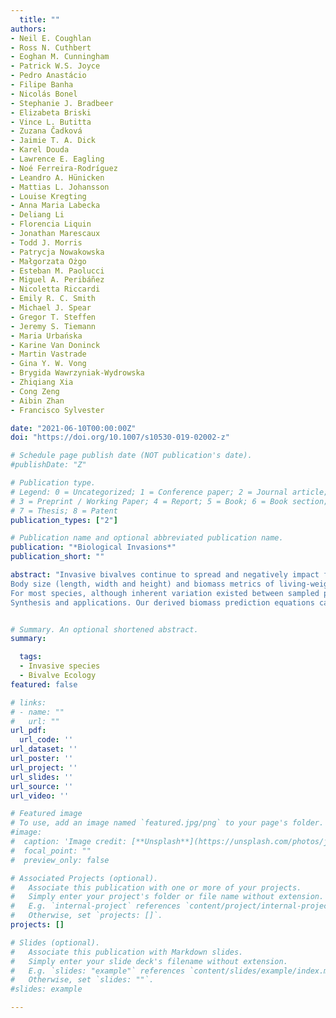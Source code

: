 ```yaml
---
  title: ""
authors:
- Neil E. Coughlan
- Ross N. Cuthbert
- Eoghan M. Cunningham
- Patrick W.S. Joyce
- Pedro Anastácio
- Filipe Banha
- Nicolás Bonel
- Stephanie J. Bradbeer
- Elizabeta Briski
- Vince L. Butitta
- Zuzana Čadková
- Jaimie T. A. Dick
- Karel Douda
- Lawrence E. Eagling
- Noé Ferreira-Rodríguez
- Leandro A. Hünicken
- Mattias L. Johansson
- Louise Kregting
- Anna Maria Labecka
- Deliang Li
- Florencia Liquin
- Jonathan Marescaux
- Todd J. Morris
- Patrycja Nowakowska
- Małgorzata Ożgo
- Esteban M. Paolucci
- Miguel A. Peribáñez
- Nicoletta Riccardi
- Emily R. C. Smith
- Michael J. Spear
- Gregor T. Steffen
- Jeremy S. Tiemann
- Maria Urbańska
- Karine Van Doninck
- Martin Vastrade
- Gina Y. W. Vong
- Brygida Wawrzyniak-Wydrowska
- Zhiqiang Xia
- Cong Zeng
- Aibin Zhan
- Francisco Sylvester

date: "2021-06-10T00:00:00Z"
doi: "https://doi.org/10.1007/s10530-019-02002-z"

# Schedule page publish date (NOT publication's date).
#publishDate: "Z"

# Publication type.
# Legend: 0 = Uncategorized; 1 = Conference paper; 2 = Journal article;
# 3 = Preprint / Working Paper; 4 = Report; 5 = Book; 6 = Book section;
# 7 = Thesis; 8 = Patent
publication_types: ["2"]

# Publication name and optional abbreviated publication name.
publication: "*Biological Invasions*"
publication_short: ""

abstract: "Invasive bivalves continue to spread and negatively impact freshwater ecosystems worldwide. As different metrics for body size and biomass are frequently used within the literature to standardise bivalve-related ecological impacts (e.g. respiration and filtration rates), the lack of broadly applicable conversion equations currently hinders reliable comparison across bivalve populations. To facilitate improved comparative assessment among studies originating from disparate geographical locations, we report body size and biomass conversion equations for six invasive freshwater bivalves (or species complex members) worldwide: Corbicula fluminea, C. largillierti, Dreissena bugensis, D. polymorpha, Limnoperna fortunei and Sinanodonta woodiana, and tested the reliability (i.e. precision and accuracy) of these equations.
Body size (length, width and height) and biomass metrics of living-weight (LW), wet-weight (WW), dry-weight (DW), dry shell-weight (SW), shell free dry-weight (SFDW) and ash-free dry-weight (AFDW) were collected from a total of 44 bivalve populations located in Asia, the Americas and Europe. Relationships between body size and individual biomass metrics, as well as proportional weight-to-weight conversion factors, were determined.
For most species, although inherent variation existed between sampled populations, body size directional measurements were found to be good predictors of all biomass metrics (e.g. length to LW, WW, SW or DW: R2 = 0.82–0.96), with moderate to high accuracy for mean absolute error (MAE): ±9.14%–24.19%. Similarly, narrow 95% confidence limits and low MAE were observed for most proportional biomass relationships, indicating high reliability for the calculated conversion factors (e.g. LW to AFDW; CI range: 0.7–2.0, MAE: ±0.7%–2.0%).
Synthesis and applications. Our derived biomass prediction equations can be used to rapidly estimate the biologically active biomass of the assessed species, based on simpler biomass or body size measurements for a wide range of situations globally. This allows for the calculation of approximate average indicators that, when combined with density data, can be used to estimate biomass per geographical unit-area and contribute to quantification of population-level effects. These general equations will support meta-analyses, and allow for comparative assessment of historic and contemporary data. Overall, these equations will enable conservation managers to better understand and predict ecological impacts of these bivalves."


# Summary. An optional shortened abstract.
summary:

  tags:
  - Invasive species
  - Bivalve Ecology
featured: false

# links:
# - name: ""
#   url: ""
url_pdf:
  url_code: ''
url_dataset: ''
url_poster: ''
url_project: ''
url_slides: ''
url_source: ''
url_video: ''

# Featured image
# To use, add an image named `featured.jpg/png` to your page's folder.
#image:
#  caption: 'Image credit: [**Unsplash**](https://unsplash.com/photos/jdD8gXaTZsc)'
#  focal_point: ""
#  preview_only: false

# Associated Projects (optional).
#   Associate this publication with one or more of your projects.
#   Simply enter your project's folder or file name without extension.
#   E.g. `internal-project` references `content/project/internal-project/index.md`.
#   Otherwise, set `projects: []`.
projects: []

# Slides (optional).
#   Associate this publication with Markdown slides.
#   Simply enter your slide deck's filename without extension.
#   E.g. `slides: "example"` references `content/slides/example/index.md`.
#   Otherwise, set `slides: ""`.
#slides: example

---
```


